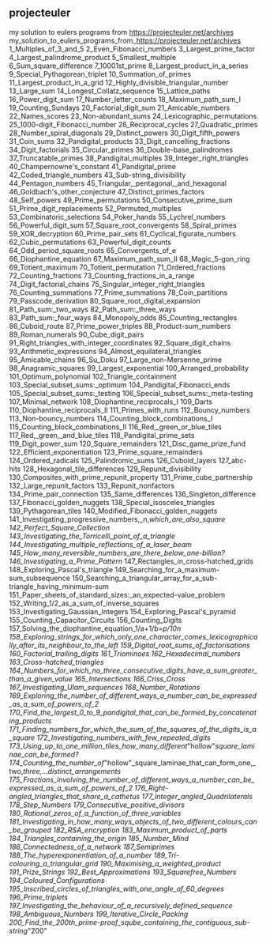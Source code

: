 ## projecteuler
my solution to eulers programs from https://projecteuler.net/archives
my_solution_to_eulers_programs_from_https://projecteuler.net/archives
1_Multiples_of_3_and_5
2_Even_Fibonacci_numbers
3_Largest_prime_factor
4_Largest_palindrome_product
5_Smallest_multiple
6_Sum_square_difference
7_10001st_prime
8_Largest_product_in_a_series
9_Special_Pythagorean_triplet
10_Summation_of_primes
11_Largest_product_in_a_grid
12_Highly_divisible_triangular_number
13_Large_sum
14_Longest_Collatz_sequence
15_Lattice_paths
16_Power_digit_sum
17_Number_letter_counts
18_Maximum_path_sum_I
19_Counting_Sundays
20_Factorial_digit_sum
21_Amicable_numbers
22_Names_scores
23_Non-abundant_sums
24_Lexicographic_permutations
25_1000-digit_Fibonacci_number
26_Reciprocal_cycles
27_Quadratic_primes
28_Number_spiral_diagonals
29_Distinct_powers
30_Digit_fifth_powers
31_Coin_sums
32_Pandigital_products
33_Digit_cancelling_fractions
34_Digit_factorials
35_Circular_primes
36_Double-base_palindromes
37_Truncatable_primes
38_Pandigital_multiples
39_Integer_right_triangles
40_Champernowne's_constant
41_Pandigital_prime
42_Coded_triangle_numbers
43_Sub-string_divisibility
44_Pentagon_numbers
45_Triangular,_pentagonal,_and_hexagonal
46_Goldbach's_other_conjecture
47_Distinct_primes_factors
48_Self_powers
49_Prime_permutations
50_Consecutive_prime_sum
51_Prime_digit_replacements
52_Permuted_multiples
53_Combinatoric_selections
54_Poker_hands
55_Lychrel_numbers
56_Powerful_digit_sum
57_Square_root_convergents
58_Spiral_primes
59_XOR_decryption
60_Prime_pair_sets
61_Cyclical_figurate_numbers
62_Cubic_permutations
63_Powerful_digit_counts
64_Odd_period_square_roots
65_Convergents_of_e
66_Diophantine_equation
67_Maximum_path_sum_II
68_Magic_5-gon_ring
69_Totient_maximum
70_Totient_permutation
71_Ordered_fractions
72_Counting_fractions
73_Counting_fractions_in_a_range
74_Digit_factorial_chains
75_Singular_integer_right_triangles
76_Counting_summations
77_Prime_summations
78_Coin_partitions
79_Passcode_derivation
80_Square_root_digital_expansion
81_Path_sum:_two_ways
82_Path_sum:_three_ways
83_Path_sum:_four_ways
84_Monopoly_odds
85_Counting_rectangles
86_Cuboid_route
87_Prime_power_triples
88_Product-sum_numbers
89_Roman_numerals
90_Cube_digit_pairs
91_Right_triangles_with_integer_coordinates
92_Square_digit_chains
93_Arithmetic_expressions
94_Almost_equilateral_triangles
95_Amicable_chains
96_Su_Doku
97_Large_non-Mersenne_prime
98_Anagramic_squares
99_Largest_exponential
100_Arranged_probability
101_Optimum_polynomial
102_Triangle_containment
103_Special_subset_sums:_optimum
104_Pandigital_Fibonacci_ends
105_Special_subset_sums:_testing
106_Special_subset_sums:_meta-testing
107_Minimal_network
108_Diophantine_reciprocals_I
109_Darts
110_Diophantine_reciprocals_II
111_Primes_with_runs
112_Bouncy_numbers
113_Non-bouncy_numbers
114_Counting_block_combinations_I
115_Counting_block_combinations_II
116_Red,_green_or_blue_tiles
117_Red,_green,_and_blue_tiles
118_Pandigital_prime_sets
119_Digit_power_sum
120_Square_remainders
121_Disc_game_prize_fund
122_Efficient_exponentiation
123_Prime_square_remainders
124_Ordered_radicals
125_Palindromic_sums
126_Cuboid_layers
127_abc-hits
128_Hexagonal_tile_differences
129_Repunit_divisibility
130_Composites_with_prime_repunit_property
131_Prime_cube_partnership
132_Large_repunit_factors
133_Repunit_nonfactors
134_Prime_pair_connection
135_Same_differences
136_Singleton_difference
137_Fibonacci_golden_nuggets
138_Special_isosceles_triangles
139_Pythagorean_tiles
140_Modified_Fibonacci_golden_nuggets
141_Investigating_progressive_numbers,_n,_which_are_also_square
142_Perfect_Square_Collection
143_Investigating_the_Torricelli_point_of_a_triangle
144_Investigating_multiple_reflections_of_a_laser_beam
145_How_many_reversible_numbers_are_there_below_one-billion?
146_Investigating_a_Prime_Pattern_
147_Rectangles_in_cross-hatched_grids
148_Exploring_Pascal's_triangle
149_Searching_for_a_maximum-sum_subsequence
150_Searching_a_triangular_array_for_a_sub-triangle_having_minimum-sum
151_Paper_sheets_of_standard_sizes:_an_expected-value_problem
152_Writing_1/2_as_a_sum_of_inverse_squares
153_Investigating_Gaussian_Integers
154_Exploring_Pascal's_pyramid
155_Counting_Capacitor_Circuits
156_Counting_Digits
157_Solving_the_diophantine_equation_1/a+1/b=_p/10n
158_Exploring_strings_for_which_only_one_character_comes_lexicographically_after_its_neighbour_to_the_left
159_Digital_root_sums_of_factorisations
160_Factorial_trailing_digits
161_Triominoes
162_Hexadecimal_numbers
163_Cross-hatched_triangles
164_Numbers_for_which_no_three_consecutive_digits_have_a_sum_greater_than_a_given_value
165_Intersections
166_Criss_Cross
167_Investigating_Ulam_sequences
168_Number_Rotations
169_Exploring_the_number_of_different_ways_a_number_can_be_expressed_as_a_sum_of_powers_of_2
170_Find_the_largest_0_to_9_pandigital_that_can_be_formed_by_concatenating_products
171_Finding_numbers_for_which_the_sum_of_the_squares_of_the_digits_is_a_square
172_Investigating_numbers_with_few_repeated_digits
173_Using_up_to_one_million_tiles_how_many_different_"hollow"_square_laminae_can_be_formed?
174_Counting_the_number_of_"hollow"_square_laminae_that_can_form_one,_two,_three,_..._distinct_arrangements
175_Fractions_involving_the_number_of_different_ways_a_number_can_be_expressed_as_a_sum_of_powers_of_2
176_Right-angled_triangles_that_share_a_cathetus
177_Integer_angled_Quadrilaterals
178_Step_Numbers
179_Consecutive_positive_divisors
180_Rational_zeros_of_a_function_of_three_variables
181_Investigating_in_how_many_ways_objects_of_two_different_colours_can_be_grouped
182_RSA_encryption
183_Maximum_product_of_parts
184_Triangles_containing_the_origin
185_Number_Mind
186_Connectedness_of_a_network
187_Semiprimes
188_The_hyperexponentiation_of_a_number
189_Tri-colouring_a_triangular_grid
190_Maximising_a_weighted_product
191_Prize_Strings
192_Best_Approximations
193_Squarefree_Numbers
194_Coloured_Configurations
195_Inscribed_circles_of_triangles_with_one_angle_of_60_degrees
196_Prime_triplets
197_Investigating_the_behaviour_of_a_recursively_defined_sequence
198_Ambiguous_Numbers
199_Iterative_Circle_Packing
200_Find_the_200th_prime-proof_sqube_containing_the_contiguous_sub-string_"200"
